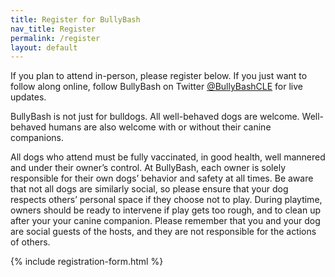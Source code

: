 ```yaml
---
title: Register for BullyBash
nav_title: Register
permalink: /register
layout: default
---
```

If you plan to attend in-person, please register below. If you just want to follow along online, follow BullyBash on Twitter 
[@BullyBashCLE](https://twitter.com/bullybashcle) for live updates.


BullyBash is not just for bulldogs. All well-behaved dogs are welcome. 
Well-behaved humans are also welcome with or without their canine companions.

All dogs who attend must be fully vaccinated, in good health, well mannered and under their owner’s control. 
At BullyBash, each owner is solely responsible for their own dogs’ behavior and safety at all times.
Be aware that not all dogs are similarly social, so please ensure that your dog respects others’
personal space if they choose not to play. During playtime, owners should be ready to intervene if play 
gets too rough, and to clean up after your your canine companion. Please remember that you and your dog
are social guests of the hosts, and they are not responsible for the actions of others.

{% include registration-form.html %}

